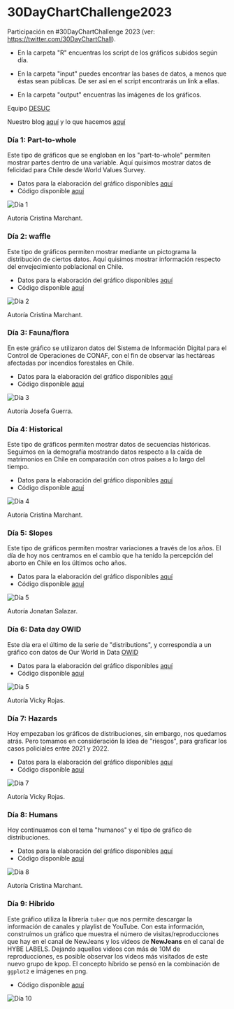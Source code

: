 # 30DayChartChallenge2023

Participación en #30DayChartChallenge 2023 (ver: https://twitter.com/30DayChartChall).

- En la carpeta "R" encuentras los script de los gráficos subidos según día.

- En la carpeta "input" puedes encontrar las bases de datos, a menos que éstas sean públicas. De ser así en el script encontrarás un link a ellas.

- En la carpeta "output" encuentras las imágenes de los gráficos.

Equipo [DESUC](http://sociologia.uc.cl/desuc/quienes-somos-desuc/)

Nuestro blog [aquí](https://blog.desuc.cl/) y lo que hacemos [aquí](https://blog.desuc.cl/incidencia.html)

### Día 1: Part-to-whole 

Este tipo de gráficos que se engloban en los "part-to-whole" permiten mostrar partes dentro de una variable. Aquí quisimos mostrar datos de felicidad para Chile desde World Values Survey.

- Datos para la elaboración del gráfico disponibles [aquí](https://ourworldindata.org/happiness-and-life-satisfaction)
- Código disponible [aquí](/R/01-part-to-whole.R)

![Día 1](output/day1_part_to_whole_1.png)

Autoría Cristina Marchant.

### Día 2: waffle 

Este tipo de gráficos permiten mostrar mediante un pictograma la distribución de ciertos datos. Aquí quisimos mostrar información respecto del envejecimiento poblacional en Chile.

- Datos para la elaboración del gráfico disponibles [aquí](https://ourworldindata.org/age-structure)
- Código disponible [aquí](/R/02-waffle.R)

![Día 2](output/day2_waffle_1.png)

Autoría Cristina Marchant.

### Día 3: Fauna/flora

En este gráfico se utilizaron datos del Sistema de Información Digital para el Control de Operaciones de CONAF, con el fin de observar las hectáreas afectadas por incendios forestales en Chile.

- Datos para la elaboración del gráfico disponibles [aquí](/input/incendios_forestales_2023.csv)
- Código disponible [aquí](/R/03-flora_fauna.R)

![Día 3](output/day3_flora_fauna.png)

Autoría Josefa Guerra.

### Día 4: Historical 

Este tipo de gráficos permiten mostrar datos de secuencias históricas. Seguimos en la demografía mostrando datos respecto a la caída de matrimonios en Chile en comparación con otros países a lo largo del tiempo.

- Datos para la elaboración del gráfico disponibles [aquí](https://ourworldindata.org/marriages-and-divorces)
- Código disponible [aquí](/R/04-historical.R)

![Día 4](output/day4_historical_1.png)

Autoría Cristina Marchant.

### Día 5: Slopes 

Este tipo de gráficos permiten mostrar variaciones a través de los años. El día de hoy nos centramos en el cambio que ha tenido la percepción del aborto en Chile en los últimos ocho años.

- Datos para la elaboración del gráfico disponibles [aquí](/input/Datos_aborto_bicentenario.xlsx)
- Código disponible [aquí](/R/05-slopes.R)

![Día 5](output/day5_slopes_1.png)

Autoría Jonatan Salazar.

### Día 6: Data day OWID 

Este día era el último de la serie de "distributions", y correspondía a un gráfico con datos de Our World in Data [OWID](https://ourworldindata.org/)  

- Datos para la elaboración del gráfico disponibles [aquí](https://ourworldindata.org/migration)
- Código disponible [aquí](/R/06-data-day-OWID.R)

![Día 5](output/day_6_data_day_OWID_1.png)

Autoría Vicky Rojas.

### Día 7: Hazards 

Hoy empezaban los gráficos de distribuciones, sin embargo, nos quedamos atrás. Pero tomamos en consideración la idea de "riesgos", para graficar los casos policiales entre 2021 y 2022. 

- Datos para la elaboración del gráfico disponibles [aquí](http://cead.spd.gov.cl/wp-content/uploads/file-manager/Presentaci%C3%B3n-Estad%C3%ADsticas-anual-2022.pdf)
- Código disponible [aquí](/R/07-hazards.R)

![Día 7](output/day_7_hazards_1.png)

Autoría Vicky Rojas.

### Día 8: Humans

Hoy continuamos con el tema "humanos" y el tipo de gráfico de distribuciones.  

- Datos para la elaboración del gráfico disponibles [aquí](https://ourworldindata.org/future-population-growth)
- Código disponible [aquí](/R/08-humans.R)

![Día 8](output/day8_humans_1.png)

Autoría Cristina Marchant.

### Día 9: Híbrido

Este gráfico utiliza la librería `tuber` que nos permite descargar la información de canales y playlist de YouTube. Con esta información, construímos un gráfico que muestra el número de visitas/reproducciones que hay en el canal de NewJeans y los videos de **NewJeans** en el canal de HYBE LABELS. Dejando aquellos videos con más de 10M de reproducciones, es posible observar los videos más visitados de este nuevo grupo de kpop. El concepto híbrido se pensó en la combinación de `ggplot2` e imágenes en png.

- Código disponible [aquí](/R/10-híbrido.R)

![Día 10](output/day10_hibrido.png)

